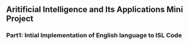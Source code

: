 ## Aritificial Intelligence and Its Applications Mini Project

### Part1: Intial Implementation of English language to ISL Code

